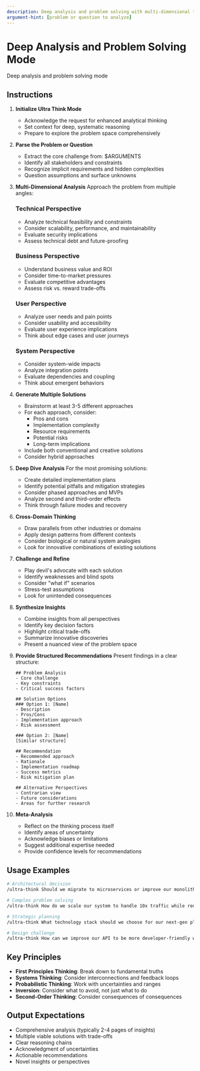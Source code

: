 ```yaml
---
description: Deep analysis and problem solving with multi-dimensional thinking
argument-hint: [problem or question to analyze]
---
```


# Deep Analysis and Problem Solving Mode

Deep analysis and problem solving mode

## Instructions

1. **Initialize Ultra Think Mode**
   - Acknowledge the request for enhanced analytical thinking
   - Set context for deep, systematic reasoning
   - Prepare to explore the problem space comprehensively

2. **Parse the Problem or Question**
   - Extract the core challenge from: $ARGUMENTS
   - Identify all stakeholders and constraints
   - Recognize implicit requirements and hidden complexities
   - Question assumptions and surface unknowns

3. **Multi-Dimensional Analysis**
   Approach the problem from multiple angles:
   
   ### Technical Perspective
   - Analyze technical feasibility and constraints
   - Consider scalability, performance, and maintainability
   - Evaluate security implications
   - Assess technical debt and future-proofing
   
   ### Business Perspective
   - Understand business value and ROI
   - Consider time-to-market pressures
   - Evaluate competitive advantages
   - Assess risk vs. reward trade-offs
   
   ### User Perspective
   - Analyze user needs and pain points
   - Consider usability and accessibility
   - Evaluate user experience implications
   - Think about edge cases and user journeys
   
   ### System Perspective
   - Consider system-wide impacts
   - Analyze integration points
   - Evaluate dependencies and coupling
   - Think about emergent behaviors

4. **Generate Multiple Solutions**
   - Brainstorm at least 3-5 different approaches
   - For each approach, consider:
     - Pros and cons
     - Implementation complexity
     - Resource requirements
     - Potential risks
     - Long-term implications
   - Include both conventional and creative solutions
   - Consider hybrid approaches

5. **Deep Dive Analysis**
   For the most promising solutions:
   - Create detailed implementation plans
   - Identify potential pitfalls and mitigation strategies
   - Consider phased approaches and MVPs
   - Analyze second and third-order effects
   - Think through failure modes and recovery

6. **Cross-Domain Thinking**
   - Draw parallels from other industries or domains
   - Apply design patterns from different contexts
   - Consider biological or natural system analogies
   - Look for innovative combinations of existing solutions

7. **Challenge and Refine**
   - Play devil's advocate with each solution
   - Identify weaknesses and blind spots
   - Consider "what if" scenarios
   - Stress-test assumptions
   - Look for unintended consequences

8. **Synthesize Insights**
   - Combine insights from all perspectives
   - Identify key decision factors
   - Highlight critical trade-offs
   - Summarize innovative discoveries
   - Present a nuanced view of the problem space

9. **Provide Structured Recommendations**
   Present findings in a clear structure:
   ```
   ## Problem Analysis
   - Core challenge
   - Key constraints
   - Critical success factors
   
   ## Solution Options
   ### Option 1: [Name]
   - Description
   - Pros/Cons
   - Implementation approach
   - Risk assessment
   
   ### Option 2: [Name]
   [Similar structure]
   
   ## Recommendation
   - Recommended approach
   - Rationale
   - Implementation roadmap
   - Success metrics
   - Risk mitigation plan
   
   ## Alternative Perspectives
   - Contrarian view
   - Future considerations
   - Areas for further research
   ```

10. **Meta-Analysis**
    - Reflect on the thinking process itself
    - Identify areas of uncertainty
    - Acknowledge biases or limitations
    - Suggest additional expertise needed
    - Provide confidence levels for recommendations

## Usage Examples

```bash
# Architectural decision
/ultra-think Should we migrate to microservices or improve our monolith?

# Complex problem solving
/ultra-think How do we scale our system to handle 10x traffic while reducing costs?

# Strategic planning
/ultra-think What technology stack should we choose for our next-gen platform?

# Design challenge
/ultra-think How can we improve our API to be more developer-friendly while maintaining backward compatibility?
```

## Key Principles

- **First Principles Thinking**: Break down to fundamental truths
- **Systems Thinking**: Consider interconnections and feedback loops
- **Probabilistic Thinking**: Work with uncertainties and ranges
- **Inversion**: Consider what to avoid, not just what to do
- **Second-Order Thinking**: Consider consequences of consequences

## Output Expectations

- Comprehensive analysis (typically 2-4 pages of insights)
- Multiple viable solutions with trade-offs
- Clear reasoning chains
- Acknowledgment of uncertainties
- Actionable recommendations
- Novel insights or perspectives